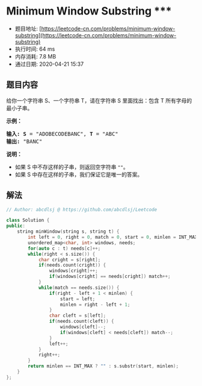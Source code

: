 # Minimum Window Substring ***
- 题目地址: [https://leetcode-cn.com/problems/minimum-window-substring](https://leetcode-cn.com/problems/minimum-window-substring)
- 执行时间: 64 ms
- 内存消耗: 7.8 MB
- 通过日期: 2020-04-21 15:37

## 题目内容
<p>给你一个字符串 S、一个字符串 T，请在字符串 S 里面找出：包含 T 所有字母的最小子串。</p>

<p><strong>示例：</strong></p>

<pre><strong>输入: S</strong> = "ADOBECODEBANC", <strong>T</strong> = "ABC"
<strong>输出:</strong> "BANC"</pre>

<p><strong>说明：</strong></p>

<ul>
	<li>如果 S 中不存这样的子串，则返回空字符串 <code>""</code>。</li>
	<li>如果 S 中存在这样的子串，我们保证它是唯一的答案。</li>
</ul>


## 解法
```cpp
// Author: abcdlsj @ https://github.com/abcdlsj/Leetcode

class Solution {
public:
    string minWindow(string s, string t) {
        int left = 0, right = 0, match = 0, start = 0, minlen = INT_MAX;
        unordered_map<char, int> windows, needs;
        for(auto c : t) needs[c]++;
        while(right < s.size()) {
            char cright = s[right];
            if(needs.count(cright)) {
                windows[cright]++;
                if(windows[cright] == needs[cright]) match++;
            }
            while(match == needs.size()) {
                if(right - left + 1 < minlen) {
                    start = left;
                    minlen = right - left + 1;
                }
                char cleft = s[left];
                if(needs.count(cleft)) {
                    windows[cleft]--;
                    if(windows[cleft] < needs[cleft]) match--;
                }
                left++;
            }
            right++;
        }
        return minlen == INT_MAX ? "" : s.substr(start, minlen);
    }
};

```